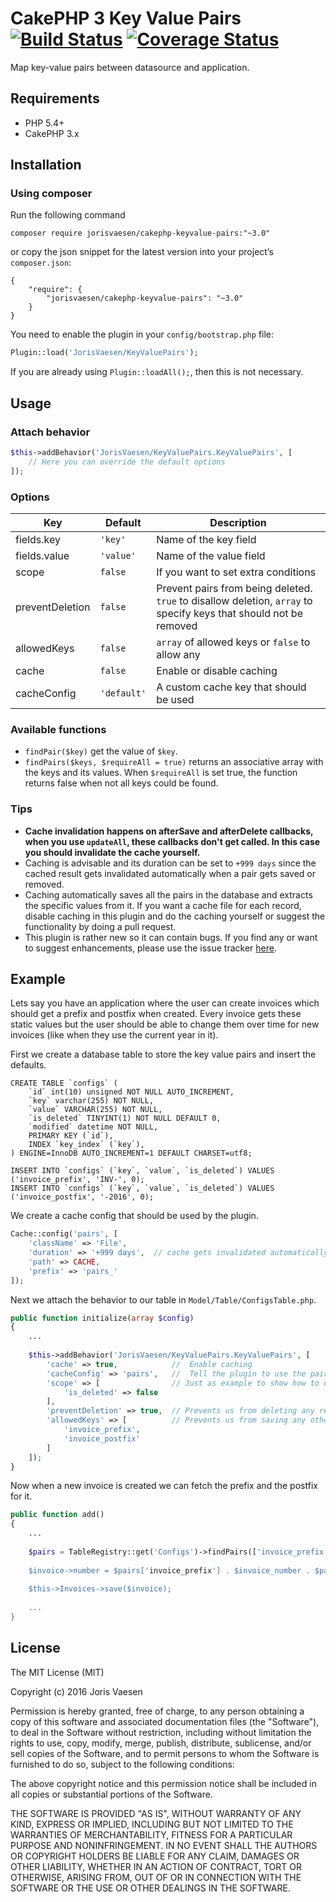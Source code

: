 # CakePHP 3 Key Value Pairs [![Build Status](https://travis-ci.org/jorisvaesen/cakephp-keyvalue-pairs.svg?branch=master)](https://travis-ci.org/jorisvaesen/cakephp-keyvalue-pairs) [![Coverage Status](https://coveralls.io/repos/github/jorisvaesen/cakephp-keyvalue-pairs/badge.svg?branch=master)](https://coveralls.io/github/jorisvaesen/cakephp-keyvalue-pairs?branch=master)

Map key-value pairs between datasource and application.

## Requirements

* PHP 5.4+
* CakePHP 3.x

## Installation

### Using composer

Run the following command

```
composer require jorisvaesen/cakephp-keyvalue-pairs:"~3.0"
```

or copy the json snippet for the latest version into your project’s `composer.json`:

```
{
    "require": {
        "jorisvaesen/cakephp-keyvalue-pairs": "~3.0"
    }
}
```

You need to enable the plugin in your `config/bootstrap.php` file:

```php
Plugin::load('JorisVaesen/KeyValuePairs');
```

If you are already using `Plugin::loadAll();`, then this is not necessary.

## Usage

### Attach behavior

```php
$this->addBehavior('JorisVaesen/KeyValuePairs.KeyValuePairs', [
    // Here you can override the default options
]);
```

### Options

| Key  | Default | Description |
| ------------- | ------------- | ------------- |
| fields.key  | `'key'` | Name of the key field |
| fields.value  | `'value'`  | Name of the value field |
| scope  | `false`  | If you want to set extra conditions |
| preventDeletion  | `false`  | Prevent pairs from being deleted. `true` to disallow deletion, `array` to specify keys that should not be removed |
| allowedKeys  | `false`  | `array` of allowed keys or `false` to allow any |
| cache  | `false`  | Enable or disable caching  |
| cacheConfig  | `'default'`  | A custom cache key that should be used |

### Available functions

* `findPair($key)` get the value of `$key`.
* `findPairs($keys, $requireAll = true)` returns an associative array with the keys and its values. When `$requireAll` is set true, the function returns false when not all keys could be found.

### Tips

* **Cache invalidation happens on afterSave and afterDelete callbacks, when you use `updateAll`, these callbacks don't get called. In this case you should invalidate the cache yourself.**
* Caching is advisable and its duration can be set to `+999 days` since the cached result gets invalidated automatically when a pair gets saved or removed.
* Caching automatically saves all the pairs in the database and extracts the specific values from it. If you want a cache file for each record, disable caching in this plugin and do the caching yourself or suggest the functionality by doing a pull request.
* This plugin is rather new so it can contain bugs. If you find any or want to suggest enhancements, please use the issue tracker [here](https://github.com/jorisvaesen/cakephp-keyvalue-pairs/issues).

## Example

Lets say you have an application where the user can create invoices which should get a prefix and postfix when created. Every invoice gets these static values but the user should be able to change them over time for new invoices (like when they use the current year in it).

First we create a database table to store the key value pairs and insert the defaults.

```
CREATE TABLE `configs` (
    `id` int(10) unsigned NOT NULL AUTO_INCREMENT,
    `key` varchar(255) NOT NULL,
    `value` VARCHAR(255) NOT NULL,
    `is_deleted` TINYINT(1) NOT NULL DEFAULT 0,
    `modified` datetime NOT NULL,
    PRIMARY KEY (`id`),
    INDEX `key_index` (`key`),
) ENGINE=InnoDB AUTO_INCREMENT=1 DEFAULT CHARSET=utf8;

INSERT INTO `configs` (`key`, `value`, `is_deleted`) VALUES ('invoice_prefix', 'INV-', 0);
INSERT INTO `configs` (`key`, `value`, `is_deleted`) VALUES ('invoice_postfix', '-2016', 0);
```

We create a cache config that should be used by the plugin.

```php
Cache::config('pairs', [
    'className' => 'File',
    'duration' => '+999 days',  // cache gets invalidated automatically when a pair is saved or removed
    'path' => CACHE,
    'prefix' => 'pairs_'
]);
```

Next we attach the behavior to our table in `Model/Table/ConfigsTable.php`.

```php
public function initialize(array $config) 
{
    ...
    
    $this->addBehavior('JorisVaesen/KeyValuePairs.KeyValuePairs', [
        'cache' => true,            //  Enable caching
        'cacheConfig' => 'pairs',   //  Tell the plugin to use the pairs cache config
        'scope' => [                // Just as example to show how to use extra conditions when fetching pairs
            'is_deleted' => false
        ],
        'preventDeletion' => true,  // Prevents us from deleting any record in this table (and thereby possibly break the app)
        'allowedKeys' => [          // Prevents us from saving any other keys than the ones specified here
            'invoice_prefix',
            'invoice_postfix'
        ]
    ]);
}
```

Now when a new invoice is created we can fetch the prefix and the postfix for it.

```php
public function add() 
{
    ...
    
    $pairs = TableRegistry::get('Configs')->findPairs(['invoice_prefix', 'invoice_postfix], true);
    
    $invoice->number = $pairs['invoice_prefix'] . $invoice_number . $pairs['invoice_postfix'];
    
    $this->Invoices->save($invoice);
    
    ...
}
```

## License

The MIT License (MIT)

Copyright (c) 2016 Joris Vaesen

Permission is hereby granted, free of charge, to any person obtaining a copy of this software and associated documentation files (the "Software"), to deal in the Software without restriction, including without limitation the rights to use, copy, modify, merge, publish, distribute, sublicense, and/or sell copies of the Software, and to permit persons to whom the Software is furnished to do so, subject to the following conditions:

The above copyright notice and this permission notice shall be included in all copies or substantial portions of the Software.

THE SOFTWARE IS PROVIDED "AS IS", WITHOUT WARRANTY OF ANY KIND, EXPRESS OR IMPLIED, INCLUDING BUT NOT LIMITED TO THE WARRANTIES OF MERCHANTABILITY, FITNESS FOR A PARTICULAR PURPOSE AND NONINFRINGEMENT. IN NO EVENT SHALL THE AUTHORS OR COPYRIGHT HOLDERS BE LIABLE FOR ANY CLAIM, DAMAGES OR OTHER LIABILITY, WHETHER IN AN ACTION OF CONTRACT, TORT OR OTHERWISE, ARISING FROM, OUT OF OR IN CONNECTION WITH THE SOFTWARE OR THE USE OR OTHER DEALINGS IN THE SOFTWARE.